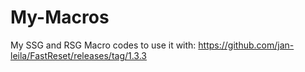 # My-Macros
My SSG and RSG Macro codes to use it with: https://github.com/jan-leila/FastReset/releases/tag/1.3.3
